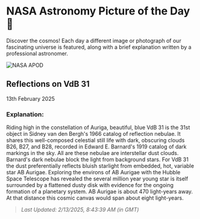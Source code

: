 
  # NASA Astronomy Picture of the Day 🌌

  Discover the cosmos! Each day a different image or photograph of our fascinating universe is featured, along with a brief explanation written by a professional astronomer.

![NASA APOD](https://apod.nasa.gov/apod/image/2502/Vdb31_Astrobin2048.jpg)

## Reflections on VdB 31

13th February 2025

### Explanation: 

Riding high in the constellation of Auriga, beautiful, blue VdB 31 is the 31st object in Sidney van den Bergh's 1966 catalog of reflection nebulae. It shares this well-composed celestial still life with dark, obscuring clouds B26, B27, and B28, recorded in Edward E. Barnard's 1919 catalog of dark markings in the sky. All are these nebulae are interstellar dust clouds. Barnard's dark nebulae block the light from background stars. For VdB 31 the dust preferentially reflects bluish starlight from embedded, hot, variable star AB Aurigae. Exploring the environs of AB Aurigae with the Hubble Space Telescope has revealed the several million year young star is itself surrounded by a flattened dusty disk with evidence for the ongoing formation of a planetary system. AB Aurigae is about 470 light-years away. At that distance this cosmic canvas would span about eight light-years.

> _Last Updated: 2/13/2025, 8:43:39 AM (in GMT)_
